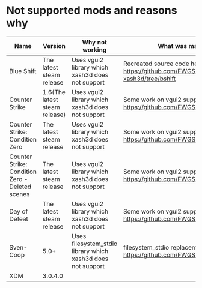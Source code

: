 # Not supported mods and reasons why

|Name							|Version			|Why not working						|What was made for that
|----							|-------			|---------------						|----------------------
|Blue Shift						|The latest steam release	|Uses vgui2 library which xash3d does not support		|Recreated source code here: https://github.com/FWGS/hlsdk-xash3d/tree/bshift
|Counter Strike						|1.6(The latest steam release)	|Uses vgui2 library which xash3d does not support		|Some work on vgui2 support was made here: https://github.com/FWGS/xash3d/tree/vinterface
|Counter Strike: Condition Zero				|The latest steam release	|Uses vgui2 library which xash3d does not support		|Some work on vgui2 support was made here: https://github.com/FWGS/xash3d/tree/vinterface
|Counter Strike: Condition Zero - Deleted scenes	|The latest steam release	|Uses vgui2 library which xash3d does not support		|Some work on vgui2 support was made here: https://github.com/FWGS/xash3d/tree/vinterface
|Day of Defeat						|The latest steam release	|Uses vgui2 library which xash3d does not support		|Some work on vgui2 support was made here: https://github.com/FWGS/xash3d/tree/vinterface
|Sven-Coop						|5.0+				|Uses filesystem_stdio library which xash3d does not support	|filesystem_stdio replacement already was made: https://github.com/FWGS/filesystem_stdio_xash
|XDM							|3.0.4.0			|								|

